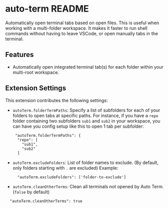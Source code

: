 # auto-term README

Automatically open terminal tabs based on open files.
This is useful when working with a multi-folder workspace.
It makes it faster to run shell commands without having to leave VSCode, or open manually tabs in the terminal.

## Features

- Automatically open integrated terminal tab(s) for each folder within your multi-root workspace.

## Extension Settings

This extension contributes the following settings:

- `autoTerm.folderTermPaths`:
  Specify a list of subfolders for each of your folders to open tabs at specific paths.
  For instance, if you have a `repo` folder containing two subfolders `sub1` and `sub2` in your workspace, you can have you config setup like this to open 1 tab per subfolder:

  ```
   "autoTerm.folderTermPaths": {
    "repo": [
      "sub1",
      "sub2"
    ]
  ```

- `autoTerm.excludeFolders`: List of folder names to exclude. (By default, only folders starting with `.` are excluded)
  Example:

  ```
    "autoTerm.excludeFolders": ['folder-to-exclude']
  ```

- `autoTerm.cleanOtherTerms`: Clean all terminals not opened by Auto Term. (`false` by default)

```
  "autoTerm.cleanOtherTerms": true
```
